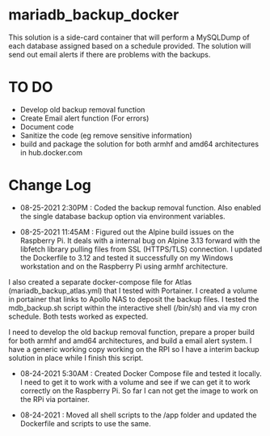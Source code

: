 # mariadb_backup_docker

This solution is a side-card container that will perform a MySQLDump of each database assigned based on a schedule provided. The solution will send out email alerts if there are problems with the backups.


# TO DO

* Develop old backup removal function
* Create Email alert function (For errors)
* Document code
* Sanitize the code (eg remove sensitive information)
* build and package the solution for both armhf and amd64 architectures in hub.docker.com



# Change Log
* 08-25-2021 2:30PM : Coded the backup removal function. Also enabled the single database backup option via environment variables.

* 08-25-2021 11:45AM : Figured out the Alpine build issues on the Raspberry Pi. It deals with a internal bug on Alpine 3.13 forward with the libfetch library pulling files from SSL (HTTPS/TLS) connection. I updated the Dockerfile to 3.12 and tested it successfully on my Windows workstation and on the Raspberry Pi using armhf architecture.

I also created a separate docker-compose file for Atlas (mariadb_backup_atlas.yml) that I tested with Portainer. I created a volume in portainer that links to Apollo NAS to deposit the backup files. I tested the mdb_backup.sh script within the interactive shell (/bin/sh) and via my cron schedule. Both tests worked as expected.

I need to develop the old backup removal function, prepare a proper build for both armhf and amd64 architectures, and build a email alert system. I have a generic working copy working on the RPI so I have a interim backup solution in place while I finish this script.

* 08-24-2021 5:30AM : Created Docker Compose file and tested it locally. I need to get it to work with a volume and see if we can get it to work correctly on the Raspberry Pi. So far I can not get the image to work on the RPi via portainer.

* 08-24-2021 : Moved all shell scripts to the /app folder and updated the Dockerfile and scripts to use the same.